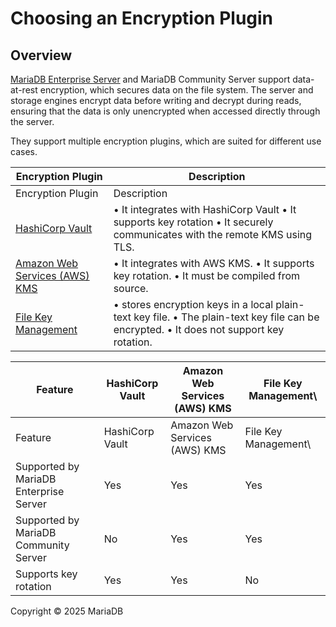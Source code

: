 # Choosing an Encryption Plugin

##

## Overview

[MariaDB Enterprise Server](https://github.com/mariadb-corporation/docs-release-notes/blob/test/en/mariadb-enterprise-server/README.md) and MariaDB Community Server support data-at-rest encryption, which secures data on the file system. The server and storage engines encrypt data before writing and decrypt during reads, ensuring that the data is only unencrypted when accessed directly through the server.

They support multiple encryption plugins, which are suited for different use cases.

| Encryption Plugin                                                                                                                                                                                                                                                                                                                   | Description                                                                                                                              |
| ----------------------------------------------------------------------------------------------------------------------------------------------------------------------------------------------------------------------------------------------------------------------------------------------------------------------------------- | ---------------------------------------------------------------------------------------------------------------------------------------- |
| Encryption Plugin                                                                                                                                                                                                                                                                                                                   | Description                                                                                                                              |
| [HashiCorp Vault](https://github.com/mariadb-corporation/docs-release-notes/blob/test/mariadb-enterprise-server-release-notes/mariadb-enterprise-server-differences/mariadb-enterprise-server-data-at-rest-encryption/encryption-plugins/hashicorp-vault-understanding-the-hashicorp-vault-encryption-plugin/README.md)             | • It integrates with HashiCorp Vault • It supports key rotation • It securely communicates with the remote KMS using TLS.                |
| [Amazon Web Services (AWS) KMS](amazon-web-services-aws-kms-understanding-the-amazon-web-services-aws-kms-e.md)                                                                                                                                                                                                                     | • It integrates with AWS KMS. • It supports key rotation. • It must be compiled from source.                                             |
| [File Key Management](https://github.com/mariadb-corporation/docs-release-notes/blob/test/mariadb-enterprise-server-release-notes/mariadb-enterprise-server-differences/mariadb-enterprise-server-data-at-rest-encryption/encryption-plugins/file-key-management-understanding-the-file-key-management-encryption-plugin/README.md) | • stores encryption keys in a local plain-text key file. • The plain-text key file can be encrypted. • It does not support key rotation. |

| Feature                                | HashiCorp Vault | Amazon Web Services (AWS) KMS | File Key Management\\ |
| -------------------------------------- | --------------- | ----------------------------- | --------------------- |
| Feature                                | HashiCorp Vault | Amazon Web Services (AWS) KMS | File Key Management\\ |
| Supported by MariaDB Enterprise Server | Yes             | Yes                           | Yes                   |
| Supported by MariaDB Community Server  | No              | Yes                           | Yes                   |
| Supports key rotation                  | Yes             | Yes                           | No                    |

Copyright © 2025 MariaDB
